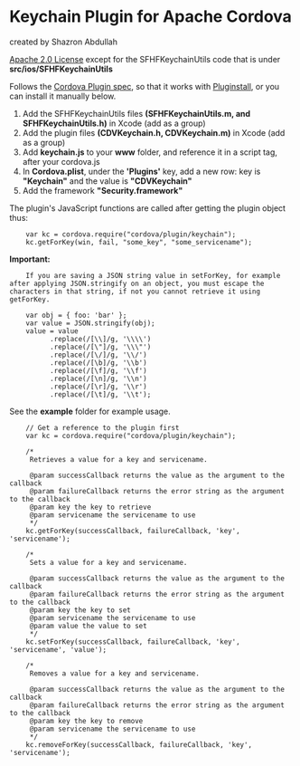 Keychain Plugin for Apache Cordova
=====================================
created by Shazron Abdullah

[Apache 2.0 License](http://www.apache.org/licenses/LICENSE-2.0.html) except for the SFHFKeychainUtils code that is under **src/ios/SFHFKeychainUtils**

Follows the [Cordova Plugin spec](https://github.com/alunny/cordova-plugin-spec), so that it works with [Pluginstall](https://github.com/alunny/pluginstall), or you can install it manually below.
 
1. Add the SFHFKeychainUtils files **(SFHFKeychainUtils.m, and SFHFKeychainUtils.h)** in Xcode (add as a group)
2. Add the plugin files **(CDVKeychain.h, CDVKeychain.m)** in Xcode (add as a group)
3. Add **keychain.js** to your **www** folder, and reference it in a script tag, after your cordova.js
4. In __Cordova.plist__, under the **'Plugins'** key, add a new row: key is **"Keychain"** and the value is **"CDVKeychain"**
5. Add the framework **"Security.framework"**
    
The plugin's JavaScript functions are called after getting the plugin object thus:
 
        var kc = cordova.require("cordova/plugin/keychain");
        kc.getForKey(win, fail, "some_key", "some_servicename");
        
**Important:**

        If you are saving a JSON string value in setForKey, for example after applying JSON.stringify on an object, you must escape the characters in that string, if not you cannot retrieve it using getForKey.        
        
        var obj = { foo: 'bar' };
        var value = JSON.stringify(obj);
        value = value 
              .replace(/[\\]/g, '\\\\')
              .replace(/[\"]/g, '\\\"')
              .replace(/[\/]/g, '\\/')
              .replace(/[\b]/g, '\\b')
              .replace(/[\f]/g, '\\f')
              .replace(/[\n]/g, '\\n')
              .replace(/[\r]/g, '\\r')
              .replace(/[\t]/g, '\\t');
              
See the **example** folder for example usage.

        // Get a reference to the plugin first
        var kc = cordova.require("cordova/plugin/keychain");

        /*
         Retrieves a value for a key and servicename.
         
         @param successCallback returns the value as the argument to the callback
         @param failureCallback returns the error string as the argument to the callback
         @param key the key to retrieve
         @param servicename the servicename to use
         */
        kc.getForKey(successCallback, failureCallback, 'key', 'servicename');
        
        /*
         Sets a value for a key and servicename.
         
         @param successCallback returns the value as the argument to the callback
         @param failureCallback returns the error string as the argument to the callback
         @param key the key to set
         @param servicename the servicename to use
         @param value the value to set
         */
        kc.setForKey(successCallback, failureCallback, 'key', 'servicename', 'value');
        
        /*
         Removes a value for a key and servicename.
         
         @param successCallback returns the value as the argument to the callback
         @param failureCallback returns the error string as the argument to the callback
         @param key the key to remove
         @param servicename the servicename to use
         */
        kc.removeForKey(successCallback, failureCallback, 'key', 'servicename');
